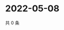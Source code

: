 # 2022-05-08

共 0 条

<!-- BEGIN WEIBO -->
<!-- 最后更新时间 Sun May 08 2022 18:01:14 GMT+0800 (China Standard Time) -->

<!-- END WEIBO -->
